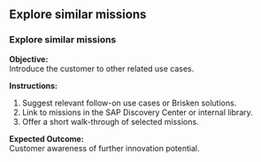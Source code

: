 ## Explore similar missions

### Explore similar missions

**Objective:**  
Introduce the customer to other related use cases.

**Instructions:**  
1. Suggest relevant follow-on use cases or Brisken solutions.  
2. Link to missions in the SAP Discovery Center or internal library.  
3. Offer a short walk-through of selected missions.

**Expected Outcome:**  
Customer awareness of further innovation potential.
